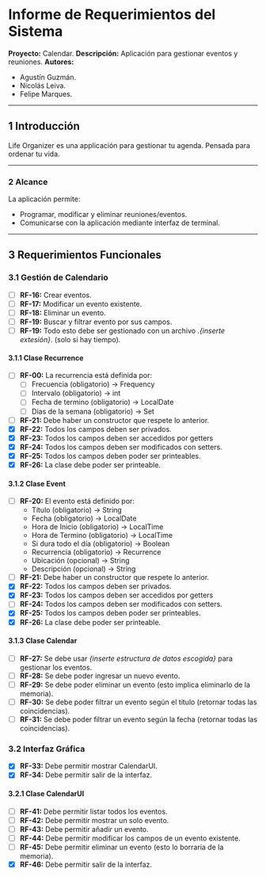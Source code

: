 # **Informe de Requerimientos del Sistema**
**Proyecto:** Calendar.
**Descripción:** Aplicación para gestionar eventos y reuniones.
**Autores:**
- Agustín Guzmán.
- Nicolás Leiva.
- Felipe Marques.

---

## **1 Introducción**
Life Organizer es una applicación para gestionar tu agenda. Pensada para ordenar tu vida.

---

### **2 Alcance**
La aplicación permite:
- Programar, modificar y eliminar reuniones/eventos.
- Comunicarse con la aplicación mediante interfaz de terminal.

---

## **3 Requerimientos Funcionales**

### **3.1 Gestión de Calendario**
- [ ] **RF-16:** Crear eventos.
- [ ] **RF-17:** Modificar un evento existente.
- [ ] **RF-18:** Eliminar un evento.
- [ ] **RF-19:** Buscar y filtrar evento por sus campos.
- [ ] **RF-19:** Todo esto debe ser gestionado con un archivo .*{inserte extesión}*. (solo si hay tiempo).

#### **3.1.1 Clase Recurrence**
- [ ] **RF-00:** La recurrencia está definida por:
    - [ ] Frecuencia (obligatorio) -> Frequency
    - [ ] Intervalo (obligatorio) -> int
    - [ ] Fecha de termino (obligatorio) -> LocalDate
    - [ ] Dias de la semana (obligatorio) -> Set<DayOfWeek>
- [ ] **RF-21:** Debe haber un constructor que respete lo anterior.
- [x] **RF-22:** Todos los campos deben ser privados.
- [x] **RF-23:** Todos los campos deben ser accedidos por getters
- [x] **RF-24:** Todos los campos deben ser modificados con setters.
- [x] **RF-25:** Todos los campos deben poder ser printeables.
- [x] **RF-26:** La clase debe poder ser printeable.

#### **3.1.2 Clase Event**
- [ ] **RF-20:** El evento está definido por:
    - Título (obligatorio) -> String
    - Fecha (obligatorio) -> LocalDate
    - Hora de Inicio (obligatorio) -> LocalTime
    - Hora de Termino (obligatorio) -> LocalTime
    - Si dura todo el día (obligatorio) -> Boolean
    - Recurrencia (obligatorio) -> Recurrence
    - Ubicación (opcional) -> String
    - Descripción (opcional) -> String
- [ ] **RF-21:** Debe haber un constructor que respete lo anterior.
- [x] **RF-22:** Todos los campos deben ser privados.
- [x] **RF-23:** Todos los campos deben ser accedidos por getters
- [ ] **RF-24:** Todos los campos deben ser modificados con setters.
- [x] **RF-25:** Todos los campos deben poder ser printeables.
- [x] **RF-26:** La clase debe poder ser printeable.

#### **3.1.3 Clase Calendar**
- [ ] **RF-27:** Se debe usar *{inserte estructura de datos escogida}* para gestionar los eventos.
- [ ] **RF-28:** Se debe poder ingresar un nuevo evento.
- [ ] **RF-29:** Se debe poder eliminar un evento (esto implica eliminarlo de la memoria).
- [ ] **RF-30:** Se debe poder filtrar un evento según el título (retornar todas las coincidencias).
- [ ] **RF-31:** Se debe poder filtrar un evento según la fecha (retornar todas las coincidencias).

### **3.2 Interfaz Gráfica**
- [x] **RF-33:** Debe permitir mostrar CalendarUI.
- [x] **RF-34:** Debe permitir salir de la interfaz.

#### **3.2.1 Clase CalendarUI**
- [ ] **RF-41:** Debe permitir listar todos los eventos.
- [ ] **RF-42:** Debe permitir mostrar un solo evento.
- [ ] **RF-43:** Debe permitir añadir un evento.
- [ ] **RF-44:** Debe permitir modificar los campos de un evento existente.
- [ ] **RF-45:** Debe permitir eliminar un evento (esto lo borraría de la memoria).
- [x] **RF-46:** Debe permitir salir de la interfaz.
